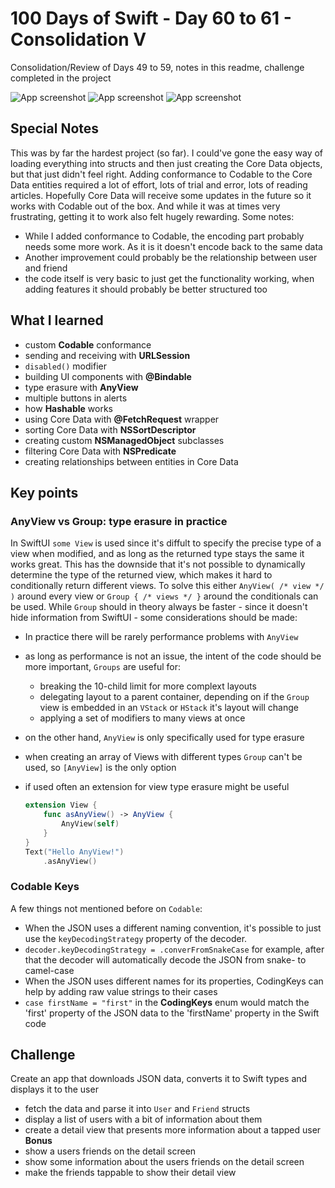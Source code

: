 # 100 Days of Swift - Day 60 to 61 - Consolidation V
Consolidation/Review of Days 49 to 59, notes in this readme, challenge completed in the project

![App screenshot](App1.png) ![App screenshot](App2.png) ![App screenshot](App3.png)


## Special Notes
This was by far the hardest project (so far).
I could've gone the easy way of loading everything into structs and then just creating the Core Data objects, but that just didn't feel right.
Adding conformance to Codable to the Core Data entities required a lot of effort, lots of trial and error, lots of reading articles.
Hopefully Core Data will receive some updates in the future so it works with Codable out of the box.
And while it was at times very frustrating, getting it to work also felt hugely rewarding.
Some notes:
- While I added conformance to Codable, the encoding part probably needs some more work. As it is it doesn't encode back to the same data
- Another improvement could probably be the relationship between user and friend
- the code itself is very basic to just get the functionality working, when adding features it should probably be better structured too

## What I learned
- custom **Codable** conformance
- sending and receiving with **URLSession**
- `disabled()` modifier
- building UI components with **@Bindable**
- type erasure with **AnyView**
- multiple buttons in alerts
- how **Hashable** works
- using Core Data with **@FetchRequest** wrapper
- sorting Core Data with **NSSortDescriptor**
- creating custom **NSManagedObject** subclasses
- filtering Core Data with **NSPredicate**
- creating relationships between entities in Core Data

## Key points
### AnyView vs Group: type erasure in practice
In SwiftUI `some View` is used since it's diffult to specify the precise type of a view when modified, and as long as the returned type stays the same it works great.
This has the downside that it's not possible to dynamically determine the type of the returned view, which makes it hard to conditionally return different views.
To solve this either `AnyView( /* view */ )` around every view  or `Group { /* views */ }` around the conditionals can be used.
While `Group` should in theory always be faster - since it doesn't hide information from SwiftUI - some considerations should be made:
- In practice there will be rarely performance problems with `AnyView`
- as long as performance is not an issue, the intent of the code should be more important, `Groups` are useful for:
    - breaking the 10-child limit for more complext layouts
    - delegating layout to a parent container, depending on if the `Group` view is embedded in an `VStack` or `HStack` it's layout will change
    - applying a set of modifiers to many views at once
- on the other hand, `AnyView` is only specifically used for type erasure
- when creating an array of Views with different types `Group` can't be used, so `[AnyView]` is the only option
- if used often an extension for view type erasure might be useful

    ``` swift
    extension View {
        func asAnyView() -> AnyView {
            AnyView(self)
        }
    }
    Text("Hello AnyView!")
        .asAnyView()
    ```

### Codable Keys
A few things not mentioned before on `Codable`:
- When the JSON uses a different naming convention, it's possible to just use the `keyDecodingStrategy` property of the decoder.
- `decoder.keyDecodingStrategy = .converFromSnakeCase` for example, after that the decoder will automatically decode the JSON from snake- to camel-case
- When the JSON uses different names for its properties, CodingKeys can help by adding raw value strings to their cases
- `case firstName = "first"` in the __CodingKeys__ enum would match the 'first' property of the JSON data to the 'firstName' property in the Swift code

## Challenge
Create an app that downloads JSON data, converts it to Swift types and displays it to the user
- fetch the data and parse it into `User` and `Friend` structs
- display a list of users with a bit of information about them
- create a detail view that presents more information about a tapped user
**Bonus**
- show a users friends on the detail screen
- show some information about the users friends on the detail screen
- make the friends tappable to show their detail view

